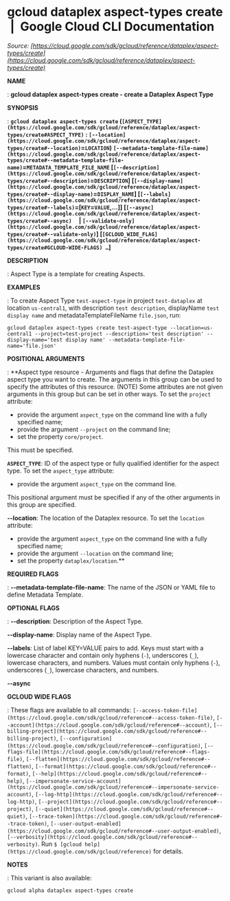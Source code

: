 # gcloud dataplex aspect-types create  |  Google Cloud CLI Documentation

*Source: [https://cloud.google.com/sdk/gcloud/reference/dataplex/aspect-types/create](https://cloud.google.com/sdk/gcloud/reference/dataplex/aspect-types/create)*

**NAME**

: **gcloud dataplex aspect-types create - create a Dataplex Aspect Type**

**SYNOPSIS**

: **`gcloud dataplex aspect-types create` (`[ASPECT_TYPE](https://cloud.google.com/sdk/gcloud/reference/dataplex/aspect-types/create#ASPECT_TYPE)` : `[--location](https://cloud.google.com/sdk/gcloud/reference/dataplex/aspect-types/create#--location)`=`LOCATION`) `[--metadata-template-file-name](https://cloud.google.com/sdk/gcloud/reference/dataplex/aspect-types/create#--metadata-template-file-name)`=`METADATA_TEMPLATE_FILE_NAME` [`[--description](https://cloud.google.com/sdk/gcloud/reference/dataplex/aspect-types/create#--description)`=`DESCRIPTION`] [`[--display-name](https://cloud.google.com/sdk/gcloud/reference/dataplex/aspect-types/create#--display-name)`=`DISPLAY_NAME`] [`[--labels](https://cloud.google.com/sdk/gcloud/reference/dataplex/aspect-types/create#--labels)`=[`KEY`=`VALUE`,…]] [`[--async](https://cloud.google.com/sdk/gcloud/reference/dataplex/aspect-types/create#--async)`     | `[--validate-only](https://cloud.google.com/sdk/gcloud/reference/dataplex/aspect-types/create#--validate-only)`] [`[GCLOUD_WIDE_FLAG](https://cloud.google.com/sdk/gcloud/reference/dataplex/aspect-types/create#GCLOUD-WIDE-FLAGS) …`]**

**DESCRIPTION**

: Aspect Type is a template for creating Aspects.

**EXAMPLES**

: To create Aspect Type `test-aspect-type` in project
`test-dataplex` at location `us-central1`, with
description `test description`, displayName `test display
name` and metadataTemplateFileName `file.json`, run:

```
gcloud dataplex aspect-types create test-aspect-type --location=us-central1 --project=test-project --description='test description' --display-name='test display name' --metadata-template-file-name='file.json'
```

**POSITIONAL ARGUMENTS**

: **Aspect type resource - Arguments and flags that define the Dataplex aspect type
you want to create. The arguments in this group can be used to specify the
attributes of this resource. (NOTE) Some attributes are not given arguments in
this group but can be set in other ways.
To set the `project` attribute:

- provide the argument `aspect_type` on the command line with a fully
specified name;
- provide the argument `--project` on the command line;
- set the property `core/project`.

This must be specified.

**`ASPECT_TYPE`**:
ID of the aspect type or fully qualified identifier for the aspect type.
To set the `aspect_type` attribute:

- provide the argument `aspect_type` on the command line.

This positional argument must be specified if any of the other arguments in this
group are specified.

**--location**:
The location of the Dataplex resource.
To set the `location` attribute:

- provide the argument `aspect_type` on the command line with a fully
specified name;
- provide the argument `--location` on the command line;
- set the property `dataplex/location`.**

**REQUIRED FLAGS**

: **--metadata-template-file-name**:
The name of the JSON or YAML file to define Metadata Template.

**OPTIONAL FLAGS**

: **--description**:
Description of the Aspect Type.

**--display-name**:
Display name of the Aspect Type.

**--labels**:
List of label KEY=VALUE pairs to add.
Keys must start with a lowercase character and contain only hyphens
(`-`), underscores (`_`), lowercase characters, and
numbers. Values must contain only hyphens (`-`), underscores
(`_`), lowercase characters, and numbers.

**--async**

**GCLOUD WIDE FLAGS**

: These flags are available to all commands: `[--access-token-file](https://cloud.google.com/sdk/gcloud/reference#--access-token-file)`,
`[--account](https://cloud.google.com/sdk/gcloud/reference#--account)`, `[--billing-project](https://cloud.google.com/sdk/gcloud/reference#--billing-project)`,
`[--configuration](https://cloud.google.com/sdk/gcloud/reference#--configuration)`,
`[--flags-file](https://cloud.google.com/sdk/gcloud/reference#--flags-file)`,
`[--flatten](https://cloud.google.com/sdk/gcloud/reference#--flatten)`, `[--format](https://cloud.google.com/sdk/gcloud/reference#--format)`, `[--help](https://cloud.google.com/sdk/gcloud/reference#--help)`, `[--impersonate-service-account](https://cloud.google.com/sdk/gcloud/reference#--impersonate-service-account)`,
`[--log-http](https://cloud.google.com/sdk/gcloud/reference#--log-http)`,
`[--project](https://cloud.google.com/sdk/gcloud/reference#--project)`, `[--quiet](https://cloud.google.com/sdk/gcloud/reference#--quiet)`, `[--trace-token](https://cloud.google.com/sdk/gcloud/reference#--trace-token)`, `[--user-output-enabled](https://cloud.google.com/sdk/gcloud/reference#--user-output-enabled)`,
`[--verbosity](https://cloud.google.com/sdk/gcloud/reference#--verbosity)`.
Run `$ [gcloud help](https://cloud.google.com/sdk/gcloud/reference)` for details.

**NOTES**

: This variant is also available:

```
gcloud alpha dataplex aspect-types create
```